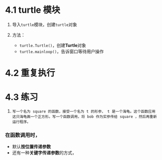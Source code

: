 # 4.1 turtle 模块


1. 导入`turtle`模块，创建`turtle`对象

2. 方法：
   + `turtle.Turtle()`，创建**Turtle**对象
   + `turtle.mainloop()`，告诉窗口等待用户操作


# 4.2 重复执行


# 4.3 练习

1. `写一个名为 square 的函数，接受一个名为 t 的形参， t 是一个海龟。这个函数应用这只海龟画一个正方形。写一个函数调用，将 bob 作为实参传给 square ，然后再重新运行程序。`





### 在函数调用时，
   + 默认**按位置传递参数**
   + 还有一种**关键字传递参数**的方式，